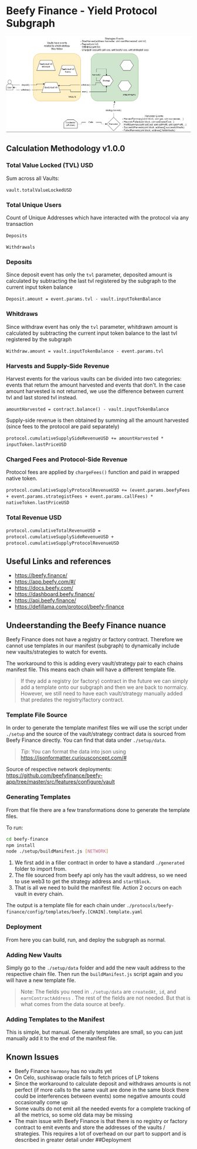 # Beefy Finance - Yield Protocol Subgraph

![Beefy](../../docs/images/protocols/beefy-finance.png)

## Calculation Methodology v1.0.0

### Total Value Locked (TVL) USD

Sum across all Vaults:

`vault.totalValueLockedUSD`

### Total Unique Users

Count of Unique Addresses which have interacted with the protocol via any transaction

`Deposits`

`Withdrawals`

### Deposits

Since deposit event has only the `tvl` parameter, deposited amount is calculated by subtracting the last tvl registered by the subgraph to the current input token balance

`Deposit.amount = event.params.tvl - vault.inputTokenBalance`

### Whitdraws

Since withdraw event has only the `tvl` parameter, whitdrawn amount is calculated by subtracting the current input token balance to the last tvl registered by the subgraph

`Withdraw.amount = vault.inputTokenBalance - event.params.tvl`

### Harvests and Supply-Side Revenue

Harvest events for the various vaults can be divided into two categories: events that return the amount harvested and events that don't. In the case amount harvested is not returned, we use the difference between current tvl and last stored tvl instead.

`amountHarvested = contract.balance() - vault.inputTokenBalance`

Supply-side revenue is then obtained by summing all the amount harvested (since fees to the protocol are paid separately)

`protocol.cumulativeSupplySideRevenueUSD += amountHarvested * inputToken.lastPriceUSD`

### Charged Fees and Protocol-Side Revenue

Protocol fees are applied by `chargeFees()` function and paid in wrapped native token.

`protocol.cumulativeSupplyProtocolRevenueUSD += (event.params.beefyFees + event.params.strategistFees + event.params.callFees) * nativeToken.lastPriceUSD`

### Total Revenue USD

`protocol.cumulativeTotalRevenueUSD = protocol.cumulativeSupplySideRevenueUSD + protocol.cumulativeSupplyProtocolRevenueUSD`

## Useful Links and references

- https://beefy.finance/
- https://app.beefy.com/#/
- https://docs.beefy.com/
- https://dashboard.beefy.finance/
- https://api.beefy.finance/
- https://defillama.com/protocol/beefy-finance

## Undeerstanding the Beefy Finance nuance

Beefy Finance does not have a registry or factory contract. Therefore we cannot use templates in our manifest (subgraph) to dynamically include new vaults/strategies to watch for events.

The workaround to this is adding every vault/strategy pair to each chains manifest file. This means each chain will have a different template file.

> If they add a registry (or factory) contract in the future we can simply add a template onto our subgraph and then we are back to normalcy. However, we still need to have each vault/strategy manually added that predates the registry/factory contract.

### Template File Source

In order to generate the template manifest files we will use the script under `./setup` and the source of the vault/strategy contract data is sourced from Beefy Finance directly. You can find that data under `./setup/data`.

> _Tip_: You can format the data into json using https://jsonformatter.curiousconcept.com/#

Source of respective network deployments: https://github.com/beefyfinance/beefy-app/tree/master/src/features/configure/vault

### Generating Templates

From that file there are a few transformations done to generate the template files.

To run:

```bash
cd beefy-finance
npm install
node ./setup/buildManifest.js [NETWORK]
```

1. We first add in a filler contract in order to have a standard `./generated` folder to import from.
2. The file sourced from beefy api only has the vault address, so we need to use web3 to get the strategy address and `startBlock`.
3. That is all we need to build the manifest file. Action 2 occurs on each vault in every chain.

The output is a template file for each chain under `./protocols/beefy-finance/config/templates/beefy.[CHAIN].template.yaml`


### Deployment

From here you can build, run, and deploy the subgraph as normal.

### Adding New Vaults

Simply go to the `./setup/data` folder and add the new vault address to the respective chain file. Then run the `buildManifest.js` script again and you will have a new template file.

> Note: The fields you need in `./setup/data` are `createdAt`, `id`, and `earnContractAddress` . The rest of the fields are not needed. But that is what comes from the data source at beefy.

### Adding Templates to the Manifest

This is simple, but manual. Generally templates are small, so you can just manually add it to the end of the manifest file.

## Known Issues

- Beefy Finance `harmony` has no vaults yet
- On Celo, sushiswap oracle fails to fetch prices of LP tokens
- Since the workaround to calculate deposit and withdraws amounts is not perfect (if more calls to the same vault are done in the same block there could be interferences between events) some negative amounts could occasionally come up
- Some vaults do not emit all the needed events for a complete tracking of all the metrics, so some old data may be missing
- The main issue with Beefy Finance is that there is no registry or factory contract to emit events and store the addresses of the vaults / strategies. This requires a lot of overhead on our part to support and is described in greater detail under ##Deployment
